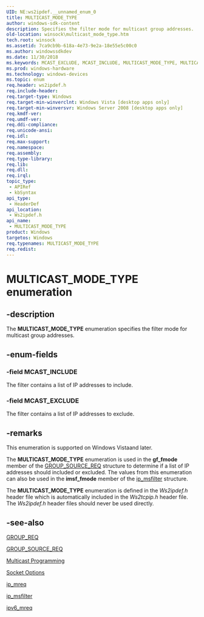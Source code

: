 ```yaml
---
UID: NE:ws2ipdef.__unnamed_enum_0
title: MULTICAST_MODE_TYPE
author: windows-sdk-content
description: Specifies the filter mode for multicast group addresses.
old-location: winsock\multicast_mode_type.htm
tech.root: winsock
ms.assetid: 7ca9cb9b-618a-4e73-9e2a-18e55e5c00c0
ms.author: windowssdkdev
ms.date: 11/30/2018
ms.keywords: MCAST_EXCLUDE, MCAST_INCLUDE, MULTICAST_MODE_TYPE, MULTICAST_MODE_TYPE enumeration [Winsock], winsock.multicast_mode_type, ws2ipdef/MCAST_EXCLUDE, ws2ipdef/MCAST_INCLUDE, ws2ipdef/MULTICAST_MODE_TYPE
ms.prod: windows-hardware
ms.technology: windows-devices
ms.topic: enum
req.header: ws2ipdef.h
req.include-header: 
req.target-type: Windows
req.target-min-winverclnt: Windows Vista [desktop apps only]
req.target-min-winversvr: Windows Server 2008 [desktop apps only]
req.kmdf-ver: 
req.umdf-ver: 
req.ddi-compliance: 
req.unicode-ansi: 
req.idl: 
req.max-support: 
req.namespace: 
req.assembly: 
req.type-library: 
req.lib: 
req.dll: 
req.irql: 
topic_type:
 - APIRef
 - kbSyntax
api_type:
 - HeaderDef
api_location:
 - Ws2ipdef.h
api_name:
 - MULTICAST_MODE_TYPE
product: Windows
targetos: Windows
req.typenames: MULTICAST_MODE_TYPE
req.redist: 
---
```


# MULTICAST_MODE_TYPE enumeration


## -description


The <b>MULTICAST_MODE_TYPE</b> enumeration specifies the filter mode for multicast group addresses.


## -enum-fields




### -field MCAST_INCLUDE

The filter contains a list of IP addresses to include. 


### -field MCAST_EXCLUDE

The filter contains a list of IP addresses to exclude. 


## -remarks



This enumeration is supported on Windows Vistaand later.

The <b>MULTICAST_MODE_TYPE</b> enumeration is used in the <b>gf_fmode</b> member of the <a href="https://msdn.microsoft.com/c8f442e0-e7c3-4421-a664-3f4e31a68eb9">GROUP_SOURCE_REQ</a> structure to determine if a list of IP addresses should included or excluded. The values from this enumeration can also be used in the <b>imsf_fmode</b> member of the <a href="https://msdn.microsoft.com/8d9d515e-9369-4d71-9614-6cbeb5557a5d">ip_msfilter</a> structure.

The <b>MULTICAST_MODE_TYPE</b> enumeration is defined in the <i>Ws2ipdef.h</i> header file which is automatically included in the <i>Ws2tcpip.h</i> header file. The <i>Ws2ipdef.h</i>  header files should never be used directly.




## -see-also




<a href="https://msdn.microsoft.com/053cf2c3-4f31-4f1e-be5c-d857e74d9465">GROUP_REQ</a>



<a href="https://msdn.microsoft.com/c8f442e0-e7c3-4421-a664-3f4e31a68eb9">GROUP_SOURCE_REQ</a>



<a href="https://msdn.microsoft.com/f729945b-b469-4baf-ac06-2431ee2d0e71">Multicast Programming</a>



<a href="https://msdn.microsoft.com/e2831f76-4499-45b6-bc60-2908ec3a246c">Socket Options</a>



<a href="https://msdn.microsoft.com/0bcf4c17-679d-42fc-b77e-722ce955d01f">ip_mreq</a>



<a href="https://msdn.microsoft.com/8d9d515e-9369-4d71-9614-6cbeb5557a5d">ip_msfilter</a>



<a href="https://msdn.microsoft.com/672ce465-357c-450c-83a2-3cbdb28e018c">ipv6_mreq</a>
 

 

